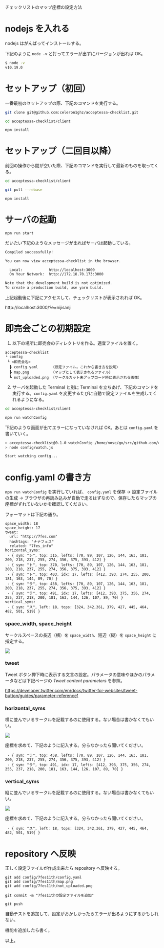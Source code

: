 チェックリストのマップ座標の設定方法

# nodejs を入れる

nodejs はがんばってインストールする。

下記のように `node -v` と打ってエラーが出ずにバージョンが出れば OK。

```bash
$ node -v
v10.19.0
```

# セットアップ（初回）

一番最初のセットアップの際、下記のコマンドを実行する。

```bash
git clone git@github.com:celeron1ghz/acceptessa-checklist.git

cd acceptessa-checklist/client

npm install
```

# セットアップ（二回目以降）

前回の操作から間が空いた際、下記のコマンドを実行して最新のものを取ってくる。

```bash
cd acceptessa-checklist/client

git pull --rebase

npm install
```

# サーバの起動

```
npm run start
```

だいたい下記のようなメッセージが出ればサーバは起動している。

```bash
Compiled successfully!

You can now view acceptessa-checklist in the browser.

  Local:            http://localhost:3000
  On Your Network:  http://172.18.70.173:3000

Note that the development build is not optimized.
To create a production build, use yarn build.
```

上記起動後に下記にアクセスして、チェックリストが表示されれば OK。

http://localhost:3000/?e=nijisanji

# 即売会ごとの初期設定

1. 以下の場所に即売会のディレクトリを作る。適宜ファイルを置く。

```
acceptessa-checklist
└ config
 └ <即売会名>
  ┣ config.yaml      （設定ファイル。これから書き方を説明）
  ┣ map.png          （マップとして表示されるファイル）
  ┗ not_uploaded.png （サークルカット未アップロード時に表示される画像）
```

2. サーバを起動した Terminal と別に Terminal を立ちあげ、下記のコマンドを実行する。`config.yaml` を変更するたびに自動で設定ファイルを生成してくれるようになる。

```bash
cd acceptessa-checklist/client

npm run watchConfig
```

下記のような画面が出てエラーになっていなければ OK。あとは `config.yaml` を書いていく。

```bash
> acceptessa-checklist@0.1.0 watchConfig /home/nose/go/src/github.com/celeron1ghz/acceptessa-checklist/client
> node config/watch.js

Start watching config...
```

# config.yaml の書き方

`npm run watchConfig` を実行していれば、 `config.yaml` を保存 → 設定ファイルの生成 → ブラウザの再読み込みが自動で走るはずなので、保存したらマップの座標がずれていないかを確認してください。

フォーマットは下記の通り。

```
space_width: 18
space_height: 17
tweet:
  url: "http://7fes.com"
  hashtags: "ナナフェス"
  related: "7fes_info"
horizontal_syms:
 - { sym: "シ", top: 315, lefts: [70, 89, 107, 126, 144, 163, 181, 200, 218, 237, 255, 274, 356, 375, 393, 412] }
 - { sym: "ト", top: 370, lefts: [70, 89, 107, 126, 144, 163, 181, 200, 218, 237, 255, 274, 356, 375, 393, 412] }
 - { sym: "ト", top: 403, idx: 17, lefts: [412, 393, 274, 255, 200, 181, 163, 144, 89, 70] }
 - { sym: "ラ", top: 458, lefts: [70, 89, 107, 126, 144, 163, 181, 200, 218, 237, 255, 274, 356, 375, 393, 412] }
 - { sym: "ラ", top: 491, idx: 17, lefts: [412, 393, 375, 356, 274, 255, 237, 218, 200, 181, 163, 144, 126, 107, 89, 70] }
vertical_syms:
 - { sym: "ス", left: 18, tops: [324, 342,361, 379, 427, 445, 464, 482, 501, 519] }
```

### space_width, space_height

サークルスペースの長辺（横）を `space_width`、短辺（縦）を `space_height` に指定する。

<img src=".document/circlecut_vh.png">

### tweet

Tweet ボタン押下時に表示する文言の設定。パラメータの意味やほかのパラメータなどは下記ページの _Tweet content parameters_ を参照。

https://developer.twitter.com/en/docs/twitter-for-websites/tweet-button/guides/parameter-reference1

### horizontal_syms

横に並んでいるサークルを記載するのに使用する。ない場合は書かなくてもいい。

<img src=".document/horizontal.png">

座標を求めて、下記のように記入する。分らなかったら聞いてください。

```
 - { sym: "ラ", top: 458, lefts: [70, 89, 107, 126, 144, 163, 181, 200, 218, 237, 255, 274, 356, 375, 393, 412] }
 - { sym: "ラ", top: 491, idx: 17, lefts: [412, 393, 375, 356, 274, 255, 237, 218, 200, 181, 163, 144, 126, 107, 89, 70] }
```

### vertical_syms

縦に並んでいるサークルを記載するのに使用する。ない場合は書かなくてもいい。

<img src=".document/vertical.png">

座標を求めて、下記のように記入する。分らなかったら聞いてください。

```
 - { sym: "ス", left: 18, tops: [324, 342,361, 379, 427, 445, 464, 482, 501, 519] }
```

# repository へ反映

正しく設定ファイルが作成出来たら repository へ反映する。

```
git add config/7fes11th/config.yaml
git add config/7fes11th/map.png
git add config/7fes11th/not_uploaded.png

git commit -m "7fes11thの設定ファイルを追加"

git push
```

自動テストを追加して、設定がおかしかったらエラーが出るようにするかもしれない。

機能を追加したら書く。

以上。
